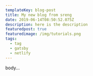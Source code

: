 ```yaml
---
templateKey: blog-post
title: My new blog from sreng
date: 2019-06-14T08:50:52.075Z
description: here is the description
featuredpost: true
featuredimage: /img/tutorials.png
tags:
  - tag
  - gatsby
  - netlify
---
```

body...
